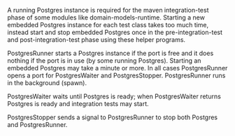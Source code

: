 A running Postgres instance is required for the maven integration-test
phase of some modules like domain-models-runtime. Starting a new embedded
Postgres instance for each test class takes too much time, instead start
and stop embedded Postgres once in the pre-integration-test and
post-integration-test phase using these helper programs.

PostgresRunner starts a Postgres instance if the port is free and it
does nothing if the port is in use (by some running Postgres). Starting
an embedded Postgres may take a minute or more. In all cases
PostgresRunner opens a port for PostgresWaiter and PostgresStopper.
PostgresRunner runs in the background (spawn).

PostgresWaiter waits until Postgres is ready; when PostgresWaiter returns
Postgres is ready and integration tests may start.

PostgresStopper sends a signal to PostgresRunner to stop both
Postgres and PostgresRunner.

